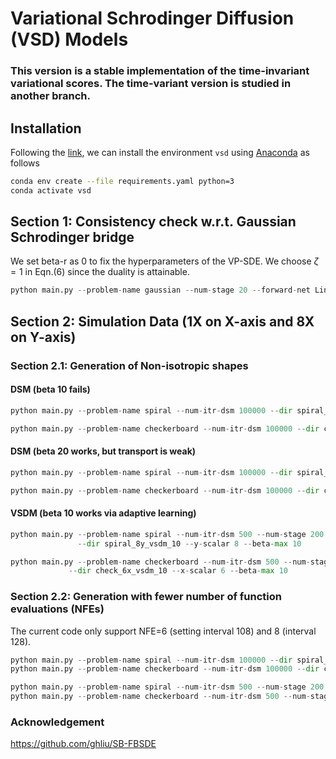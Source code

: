 # Variational Schrodinger Diffusion (VSD) Models

### This version is a stable implementation of the time-invariant variational scores. The time-variant version is studied in another branch.

## Installation

Following the [link](https://github.com/ghliu/SB-FBSDE), we can install the environment `vsd` using [Anaconda](https://www.anaconda.com/products/individual) as follows
```bash
conda env create --file requirements.yaml python=3
conda activate vsd
```

## Section 1: Consistency check w.r.t. Gaussian Schrodinger bridge

We set beta-r as 0 to fix the hyperparameters of the VP-SDE. We choose $\zeta=1$ in Eqn.(6) since the duality is attainable.

```python
python main.py --problem-name gaussian --num-stage 20 --forward-net Linear --dir gaussian_vsdm_4 --beta-max 4 --beta-r 0. --interact-coef 1
```


## Section 2: Simulation Data (1X on X-axis and 8X on Y-axis)

### Section 2.1: Generation of Non-isotropic shapes
#### DSM (beta 10 fails)

```python
python main.py --problem-name spiral --num-itr-dsm 100000 --dir spiral_8y_dsm_10 --y-scalar 8 --beta-max 10 --DSM-baseline
```

```python
python main.py --problem-name checkerboard --num-itr-dsm 100000 --dir check_6x_dsm_10 --x-scalar 6 --beta-max 10 --DSM-baseline
```

#### DSM (beta 20 works, but transport is weak)

```python
python main.py --problem-name spiral --num-itr-dsm 100000 --dir spiral_8y_dsm_20 --y-scalar 8 --beta-max 20 --DSM-baseline
```

```python
python main.py --problem-name checkerboard --num-itr-dsm 100000 --dir check_6x_dsm_20 --x-scalar 6 --beta-max 20 --DSM-baseline
```

#### VSDM (beta 10 works via adaptive learning)
```python
python main.py --problem-name spiral --num-itr-dsm 500 --num-stage 200 --forward-net Linear \
               --dir spiral_8y_vsdm_10 --y-scalar 8 --beta-max 10 
```

```python
python main.py --problem-name checkerboard --num-itr-dsm 500 --num-stage 200 --forward-net Linear   \
             --dir check_6x_vsdm_10 --x-scalar 6 --beta-max 10 
```

### Section 2.2: Generation with fewer number of function evaluations (NFEs)

The current code only support NFE=6 (setting interval 108) and 8 (interval 128).

```python
python main.py --problem-name spiral --num-itr-dsm 100000 --dir spiral_dsm_nfe_6 --y-scalar 8 --DSM-baseline --nfe 6
python main.py --problem-name checkerboard --num-itr-dsm 100000 --dir check_dsm_nfe_6 --x-scalar 6 --DSM-baseline --nfe 6 
```

```python
python main.py --problem-name spiral --num-itr-dsm 500 --num-stage 200 --forward-net Linear --dir spiral_vsdm_nfe_6 --y-scalar 8 --interact-coef 0.85 --nfe 6
python main.py --problem-name checkerboard --num-itr-dsm 500 --num-stage 200 --forward-net Linear  --dir check_vsdm_nfe_6 --x-scalar 6  --interact-coef 0.85 --nfe 6
```


### Acknowledgement

https://github.com/ghliu/SB-FBSDE
